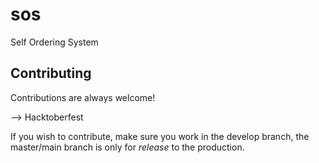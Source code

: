sos
===

Self Ordering System


## Contributing

Contributions are always welcome!

--> Hacktoberfest

If you wish to contribute, make sure you work in the develop branch, the master/main branch is only for *release* to the production.
